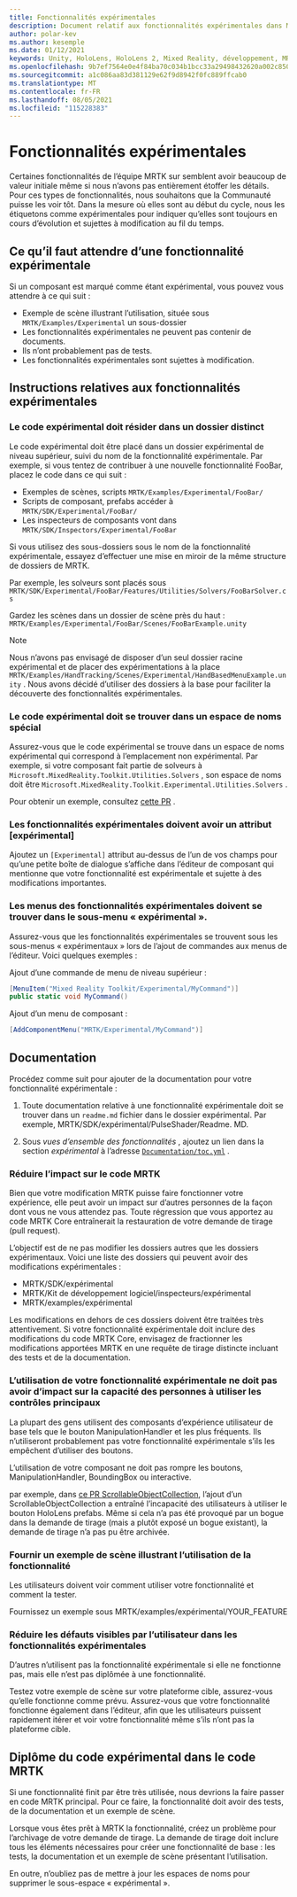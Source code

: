 ```yaml
---
title: Fonctionnalités expérimentales
description: Document relatif aux fonctionnalités expérimentales dans MRTK.
author: polar-kev
ms.author: kesemple
ms.date: 01/12/2021
keywords: Unity, HoloLens, HoloLens 2, Mixed Reality, développement, MRTK
ms.openlocfilehash: 9b7ef7564e0e4f84ba70c034b1bcc33a29498432620a002c8509de518dde479c
ms.sourcegitcommit: a1c086aa83d381129e62f9d8942f0fc889ffcab0
ms.translationtype: MT
ms.contentlocale: fr-FR
ms.lasthandoff: 08/05/2021
ms.locfileid: "115228383"
---
```

# <a name="experimental-features"></a>Fonctionnalités expérimentales

Certaines fonctionnalités de l’équipe MRTK sur semblent avoir beaucoup de valeur initiale même si nous n’avons pas entièrement étoffer les détails. Pour ces types de fonctionnalités, nous souhaitons que la Communauté puisse les voir tôt. Dans la mesure où elles sont au début du cycle, nous les étiquetons comme expérimentales pour indiquer qu’elles sont toujours en cours d’évolution et sujettes à modification au fil du temps.

## <a name="what-to-expect-from-an-experimental-feature"></a>Ce qu’il faut attendre d’une fonctionnalité expérimentale

Si un composant est marqué comme étant expérimental, vous pouvez vous attendre à ce qui suit :

- Exemple de scène illustrant l’utilisation, située sous `MRTK/Examples/Experimental` un sous-dossier
- Les fonctionnalités expérimentales ne peuvent pas contenir de documents.
- Ils n’ont probablement pas de tests.
- Les fonctionnalités expérimentales sont sujettes à modification.

## <a name="experimental-feature-guidelines"></a>Instructions relatives aux fonctionnalités expérimentales

### <a name="experimental-code-should-live-in-a-separate-folder"></a>Le code expérimental doit résider dans un dossier distinct

Le code expérimental doit être placé dans un dossier expérimental de niveau supérieur, suivi du nom de la fonctionnalité expérimentale. Par exemple, si vous tentez de contribuer à une nouvelle fonctionnalité FooBar, placez le code dans ce qui suit :

- Exemples de scènes, scripts `MRTK/Examples/Experimental/FooBar/`
- Scripts de composant, prefabs accéder à `MRTK/SDK/Experimental/FooBar/`
- Les inspecteurs de composants vont dans `MRTK/SDK/Inspectors/Experimental/FooBar`

Si vous utilisez des sous-dossiers sous le nom de la fonctionnalité expérimentale, essayez d’effectuer une mise en miroir de la même structure de dossiers de MRTK.

Par exemple, les solveurs sont placés sous `MRTK/SDK/Experimental/FooBar/Features/Utilities/Solvers/FooBarSolver.cs`

Gardez les scènes dans un dossier de scène près du haut : `MRTK/Examples/Experimental/FooBar/Scenes/FooBarExample.unity`

> [!NOTE]
> Nous n’avons pas envisagé de disposer d’un seul dossier racine expérimental et de placer des expérimentations à la place `MRTK/Examples/HandTracking/Scenes/Experimental/HandBasedMenuExample.unity` . Nous avons décidé d’utiliser des dossiers à la base pour faciliter la découverte des fonctionnalités expérimentales.

### <a name="experimental-code-should-be-in-a-special-namespace"></a>Le code expérimental doit se trouver dans un espace de noms spécial

Assurez-vous que le code expérimental se trouve dans un espace de noms expérimental qui correspond à l’emplacement non expérimental. Par exemple, si votre composant fait partie de solveurs à `Microsoft.MixedReality.Toolkit.Utilities.Solvers` , son espace de noms doit être `Microsoft.MixedReality.Toolkit.Experimental.Utilities.Solvers` .

Pour obtenir un exemple, consultez [cette PR](https://github.com/microsoft/MixedRealityToolkit-Unity/pull/4532) .

### <a name="experimental-features-should-have-an-experimental-attribute"></a>Les fonctionnalités expérimentales doivent avoir un attribut [expérimental]

Ajoutez un `[Experimental]` attribut au-dessus de l’un de vos champs pour qu’une petite boîte de dialogue s’affiche dans l’éditeur de composant qui mentionne que votre fonctionnalité est expérimentale et sujette à des modifications importantes.

### <a name="menus-for-experimental-features-should-go-under-experimental-sub-menu"></a>Les menus des fonctionnalités expérimentales doivent se trouver dans le sous-menu « expérimental ».

Assurez-vous que les fonctionnalités expérimentales se trouvent sous les sous-menus « expérimentaux » lors de l’ajout de commandes aux menus de l’éditeur. Voici quelques exemples :

Ajout d’une commande de menu de niveau supérieur :

```c#
[MenuItem("Mixed Reality Toolkit/Experimental/MyCommand")]
public static void MyCommand()
```

Ajout d’un menu de composant :

```c#
[AddComponentMenu("MRTK/Experimental/MyCommand")]
```

## <a name="documentation"></a>Documentation

Procédez comme suit pour ajouter de la documentation pour votre fonctionnalité expérimentale :

1. Toute documentation relative à une fonctionnalité expérimentale doit se trouver dans un `readme.md` fichier dans le dossier expérimental. Par exemple, MRTK/SDK/expérimental/PulseShader/Readme. MD.

1. Sous *vues d’ensemble des fonctionnalités* , ajoutez un lien dans la section *expérimental* à l’adresse [`Documentation/toc.yml`](../toc.yml) .

### <a name="minimize-impact-to-mrtk-code"></a>Réduire l’impact sur le code MRTK

Bien que votre modification MRTK puisse faire fonctionner votre expérience, elle peut avoir un impact sur d’autres personnes de la façon dont vous ne vous attendez pas.
Toute régression que vous apportez au code MRTK Core entraînerait la restauration de votre demande de tirage (pull request).

L’objectif est de ne pas modifier les dossiers autres que les dossiers expérimentaux. Voici une liste des dossiers qui peuvent avoir des modifications expérimentales :

- MRTK/SDK/expérimental
- MRTK/Kit de développement logiciel/inspecteurs/expérimental
- MRTK/examples/expérimental

Les modifications en dehors de ces dossiers doivent être traitées très attentivement. Si votre fonctionnalité expérimentale doit inclure des modifications du code MRTK Core, envisagez de fractionner les modifications apportées MRTK en une requête de tirage distincte incluant des tests et de la documentation.

### <a name="using-your-experimental-feature-should-not-impact-peoples-ability-to-use-core-controls"></a>L’utilisation de votre fonctionnalité expérimentale ne doit pas avoir d’impact sur la capacité des personnes à utiliser les contrôles principaux

La plupart des gens utilisent des composants d’expérience utilisateur de base tels que le bouton ManipulationHandler et les plus fréquents. Ils n’utiliseront probablement pas votre fonctionnalité expérimentale s’ils les empêchent d’utiliser des boutons.

L’utilisation de votre composant ne doit pas rompre les boutons, ManipulationHandler, BoundingBox ou interactive.

par exemple, dans [ce PR ScrollableObjectCollection](https://github.com/microsoft/MixedRealityToolkit-Unity/pull/6001), l’ajout d’un ScrollableObjectCollection a entraîné l’incapacité des utilisateurs à utiliser le bouton HoloLens prefabs. Même si cela n’a pas été provoqué par un bogue dans la demande de tirage (mais a plutôt exposé un bogue existant), la demande de tirage n’a pas pu être archivée.

### <a name="provide-an-example-scene-that-demonstrates-how-to-use-the-feature"></a>Fournir un exemple de scène illustrant l’utilisation de la fonctionnalité

Les utilisateurs doivent voir comment utiliser votre fonctionnalité et comment la tester.

Fournissez un exemple sous MRTK/examples/expérimental/YOUR_FEATURE

### <a name="minimize-user-visible-flaws-in-experimental-features"></a>Réduire les défauts visibles par l’utilisateur dans les fonctionnalités expérimentales

D’autres n’utilisent pas la fonctionnalité expérimentale si elle ne fonctionne pas, mais elle n’est pas diplômée à une fonctionnalité.

Testez votre exemple de scène sur votre plateforme cible, assurez-vous qu’elle fonctionne comme prévu. Assurez-vous que votre fonctionnalité fonctionne également dans l’éditeur, afin que les utilisateurs puissent rapidement itérer et voir votre fonctionnalité même s’ils n’ont pas la plateforme cible.

## <a name="graduating-experimental-code-into-mrtk-code"></a>Diplôme du code expérimental dans le code MRTK

Si une fonctionnalité finit par être très utilisée, nous devrions la faire passer en code MRTK principal. Pour ce faire, la fonctionnalité doit avoir des tests, de la documentation et un exemple de scène.

Lorsque vous êtes prêt à MRTK la fonctionnalité, créez un problème pour l’archivage de votre demande de tirage. La demande de tirage doit inclure tous les éléments nécessaires pour créer une fonctionnalité de base : les tests, la documentation et un exemple de scène présentant l’utilisation.

En outre, n’oubliez pas de mettre à jour les espaces de noms pour supprimer le sous-espace « expérimental ».
